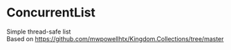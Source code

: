 # ConcurrentList
Simple thread-safe list
<BR>Based on https://github.com/mwpowellhtx/Kingdom.Collections/tree/master

